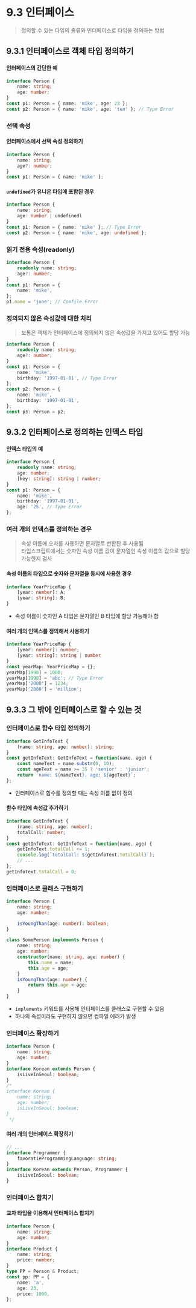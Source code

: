 # 9.3 인터페이스
> 정의할 수 있는 타입의 종류와 인터페이스로 타입을 정의하는 방법

## 9.3.1 인터페이스로 객체 타입 정의하기
#### 인터페이스의 간단한 예
```ts
interface Person {
    name: string;
    age: number;
}
const p1: Person = { name: 'mike', age: 23 };
const p2: Person = { name: 'mike', age: 'ten' }; // Type Error
```

### 선택 속성
#### 인터페이스에서 선택 속성 정의하기
```ts
interface Person {
    name: string;
    age?: number;
}
const p1: Person = { name: 'mike' };
```

#### `undefined`가 유니온 타입에 포함된 경우
```ts
interface Person {
    name: string;
    age: number | undefinedl
}
const p1: Person = { name: 'mike' }; // Type Error
const p2: Person = { name: 'mike', age: undefined };
```

### 읽기 전용 속성(readonly)
```ts
interface Person {
    readonly name: string;
    age?: number;
}
const p1: Person = {
    name: 'mike',
};
p1.name = 'jone'; // Comfile Error
```

### 정의되지 않은 속성값에 대한 처리
> 보통은 객체가 인터페이스에 정의되지 않은 속성값을 가지고 있어도 할당 가능
```ts
interface Person {
    readonly name: string;
    age?: number;
}
const p1: Person = {
    name: 'mike',
    birthday: '1997-01-01', // Type Error
};
const p2: Person = {
    name: 'mike',
    birthday: '1997-01-01',
};
const p3: Person = p2;
```

## 9.3.2 인터페이스로 정의하는 인덱스 타입
#### 인덱스 타입의 예
```ts
interface Person {
    readonly name: string;
    age: number;
    [key: string]: string | number;
}
const p1: Person = {
    name: 'mike',
    birthday: '1997-01-01',
    age: '25', // Type Error
};
```

### 여러 개의 인덱스를 정의하는 경우
> 속성 이름에 숫자를 사용하면 문자열로 변환된 후 사용됨  
> 타입스크립트에서는 숫자인 속성 이름 값이 문자열인 속성 이름의 값으로 할당 가능한지 검사

#### 속성 이름의 타입으로 숫자와 문자열을 동시에 사용한 경우
```ts
interface YearPriceMap {
    [year: number]: A;
    [year: string]: B;
}
```

- 속성 이름이 숫자인 A 타입은 문자열인 B 타입에 할당 가능해야 함

#### 여러 개의 인덱스를 정의해서 사용하기
```ts
interface YearPriceMap {
    [year: number]: number;
    [year: string]: string | number
}
const yearMap: YearPriceMap = {};
yearMap[1998] = 1000;
yearMap[1998] = 'abc'; // Type Error
yearMap['2000'] = 1234;
yearMap['2000'] = 'million';
```

## 9.3.3 그 밖에 인터페이스로 할 수 있는 것
### 인터페이스로 함수 타입 정의하기
```ts
interface GetInfoText {
    (name: string, age: number): string;
}
const getInfoText: GetInfoText = function(name, age) {
    const nameText = name.substr(0, 10);
    const ageText = name >= 35 ? 'senior' : 'junior';
    return `name: ${nameText}, age: ${ageText}`;
};
```

- 인터페이스로 함수를 정의할 때는 속성 이름 없이 정의

#### 함수 타입에 속성값 추가하기
```ts
interface GetInfoText {
    (name: string, age: number);
    totalCall: number;
}
const getInfoText: GetInfoText = function(name, age) {
    getInfoText.totalCall += 1;
    console.log(`totalCall: ${getInfoText.totalCall}`);
    // ...
};
getInfoText.totalCall = 0;
```

### 인터페이스로 클래스 구현하기

```ts
interface Person {
    name: string;
    age: number;

    isYoungThan(age: number): boolean;
}

class SomePerson implements Person {
    name: string;
    age: number;
    constructor(name: string, age: number) {
        this.name = name;
        this.age = age;
    }
    isYoungThan(age: number) {
        return this.age < age;
    }
}
```
- `implements` 키워드를 사용해 인터페이스를 클래스로 구현할 수 있음
- 하나의 속성이라도 구현하지 않으면 컴파일 에러가 발생

### 인터페이스 확장하기
```ts
interface Person {
    name: string;
    age: number;
}
interface Korean extends Person {
    isLiveInSeoul: boolean;
}
/*
interface Korean {
    name: string;
    age: number;
    isLiveInSeoul: boolean;
}
 */
```

#### 여러 개의 인터페이스 확장히기
```ts
// ...
interface Programmer {
    favoratieProgrammingLanguage: string;
}
interface Korean extends Person, Programmer {
    isLiveInSeoul: boolean;
}
```

### 인터페이스 합치기
#### 교차 타입을 이용해서 인터페이스 합치기
```ts
interface Person {
    name: string;
    age: number;
}
interface Product {
    name: string;
    price: number;
}
type PP = Person & Product;
const pp: PP = {
    name: 'a',
    age: 23,
    price: 1000,
};
```